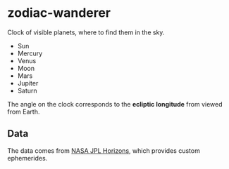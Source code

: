# zodiac-wanderer
Clock of visible planets, where to find them in the sky.
 - Sun
 - Mercury
 - Venus
 - Moon
 - Mars
 - Jupiter
 - Saturn
 
The angle on the clock corresponds to the **ecliptic longitude** from viewed from Earth.

## Data
The data comes from [NASA JPL Horizons](https://ssd.jpl.nasa.gov/?horizons),
which provides custom ephemerides.


